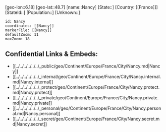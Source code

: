 ﻿---
location: [48.7,6.18]
mapzoom: [7,12] 
mapmarker: city 
type: City
tags:
- geo/City


SpocWebEntityId: 19230
isDeleted: false
confidential: public

---
[geo-lon::6.18]
[geo-lat::48.7]
[name::Nancy]
[State::]
[Country::[[France]]]
[StateId::]
[Population::]
[Unknown::]


```leaflet
id: Nancy
coordinates: [[Nancy]]
markerFile: [[Nancy]]
defaultZoom: 11 
maxZoom: 18
```


## Confidential Links & Embeds: 
- [[../../../../../../_public/geo/Continent/Europe/France/City/Nancy.md|Nancy]] 
- [[../../../../../../_internal/geo/Continent/Europe/France/City/Nancy.internal.md|Nancy.internal]] 
- [[../../../../../../_protect/geo/Continent/Europe/France/City/Nancy.protect.md|Nancy.protect]] 
- [[../../../../../../_private/geo/Continent/Europe/France/City/Nancy.private.md|Nancy.private]] 
- [[../../../../../../_personal/geo/Continent/Europe/France/City/Nancy.personal.md|Nancy.personal]] 
- [[../../../../../../_secret/geo/Continent/Europe/France/City/Nancy.secret.md|Nancy.secret]] 
